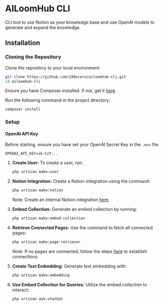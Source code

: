 # AILoomHub CLI

CLI tool to use Notion as your knowledge base and use OpenAI models to generate and expand the knowledge.

## Installation

### Cloning the Repository

Clone the repository to your local environment:

```bash
git clone https://github.com/199ocero/ailoomhub-cli.git
cd ailoomhub-cli
```

Ensure you have Composer installed. If not, get it [here](https://getcomposer.org/download/).

Run the following command in the project directory:

```bash
composer install
```

### Setup

#### OpenAI API Key

Before starting, ensure you have set your OpenAI Secret Key in the `.env` file:

```dotenv
OPENAI_API_KEY=sk-tzY...
```

1. **Create User:** To create a user, run:
    ```bash
    php artisan make:user
    ```
2. **Notion Integration:** Create a Notion integration using the command:
    ```bash
    php artisan make:notion
    ```
    Note: Create an internal Notion integration [here](https://www.notion.so/my-integrations).
   
4. **Embed Collection:** Generate an embed collection by running:
    ```bash
    php artisan make:embed-collection
    ```

5. **Retrieve Connected Pages:** Use the command to fetch all connected pages:
    ```bash
    php artisan make:page-retriever
    ```
    Note: If no pages are connected, follow the steps [here](https://www.notion.so/help/add-and-manage-connections-with-the-api) to establish connections.

6. **Create Text Embedding:** Generate text embedding with:
    ```bash
    php artisan make:embedding
    ```

7. **Use Embed Collection for Queries:** Utilize the embed collection to interact:
    ```bash
    php artisan ask:chatbot
    ```


